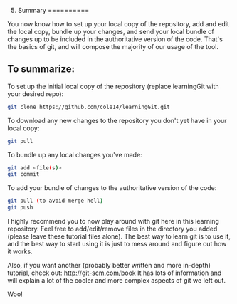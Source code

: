 5. Summary
==========

You now know how to set up your local copy of the repository, add and edit the local copy,
bundle up your changes, and send your local bundle of changes up to be included in the
authoritative version of the code.  That's the basics of git, and will compose the majority
of our usage of the tool.

To summarize:
-------------

To set up the initial local copy of the repository (replace learningGit with your desired
repo):
```bash
git clone https://github.com/cole14/learningGit.git
```

To download any new changes to the repository you don't yet have in your local copy:
```bash
git pull
```

To bundle up any local changes you've made:
```bash
git add <file(s)>
git commit
```

To add your bundle of changes to the authoritative version of the code:
```bash
git pull (to avoid merge hell)
git push
```

I highly recommend you to now play around with git here in this learning repository.
Feel free to add/edit/remove files in the directory you added (please leave these tutorial
files alone). The best way to learn git is to use it, and the best way to start using it is
just to mess around and figure out how it works.

Also, if you want another (probably better written and more in-depth) tutorial, check out:
   http://git-scm.com/book
It has lots of information and will explain a lot of the cooler and more complex aspects of
git we left out.

Woo!


